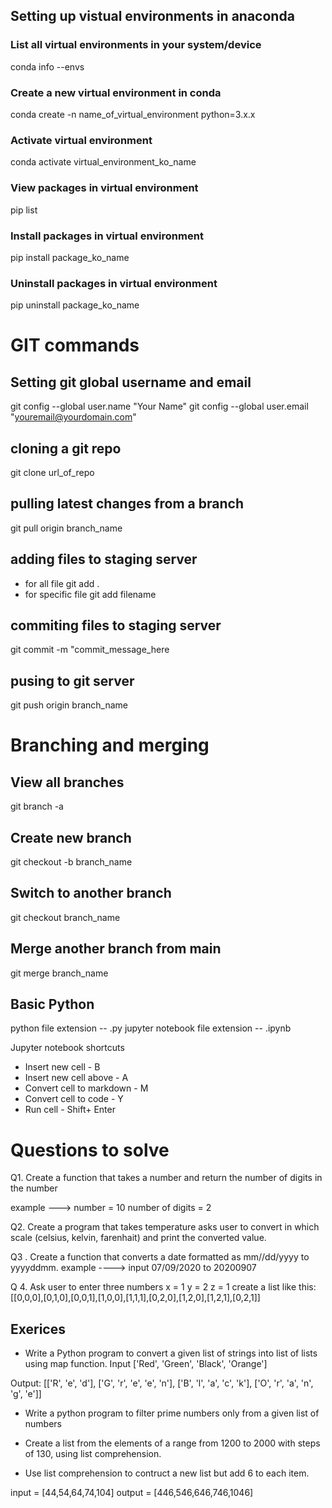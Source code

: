 ## Setting up vistual environments in anaconda
### List all virtual environments in your system/device
conda info --envs

### Create a new virtual environment in conda
conda create -n name_of_virtual_environment python=3.x.x

### Activate virtual environment
conda activate virtual_environment_ko_name

### View packages in virtual environment
pip list

### Install packages in virtual environment
pip install package_ko_name

### Uninstall packages in virtual environment
pip uninstall package_ko_name


# GIT commands

## Setting git global username and email
git config --global user.name "Your Name"
git config --global user.email "youremail@yourdomain.com"

## cloning a git repo
git clone url_of_repo

## pulling latest changes from a branch
git pull origin branch_name

## adding files to staging server
- for all file 
    git add .
- for specific file
    git add filename

## commiting files to staging server
git commit -m "commit_message_here


## pusing to git server
git push origin branch_name

# Branching and merging
## View all branches
git branch -a

## Create new branch
git checkout -b branch_name

## Switch to another branch
git checkout branch_name

## Merge another branch from main
git merge branch_name


## Basic Python

python file extension -- .py
jupyter notebook file extension -- .ipynb


Jupyter notebook shortcuts
- Insert new cell - B
- Insert new cell above - A
- Convert cell to markdown - M
- Convert cell to code - Y
- Run cell - Shift+ Enter


# Questions to solve

Q1. Create a function that takes a number and return the number of digits in the number

example ---> number = 10 number of digits = 2

Q2. Create a program that takes temperature asks user to convert in which scale (celsius, kelvin, farenhait) and print the converted value.

Q3 . Create a function that converts a date formatted as mm//dd/yyyy to yyyyddmm.
example ----> input 07/09/2020 to 20200907

Q 4. Ask user to enter three numbers 
x = 1
y = 2
z = 1
 create a list like this:
 [[0,0,0],[0,1,0],[0,0,1],[1,0,0],[1,1,1],[0,2,0],[1,2,0],[1,2,1],[0,2,1]]
 

## Exerices
- Write a Python program to convert a given list of strings into list of lists using map function. 
Input
['Red', 'Green', 'Black', 'Orange']

Output:
[['R', 'e', 'd'], ['G', 'r', 'e', 'e', 'n'], ['B', 'l', 'a', 'c', 'k'], ['O', 'r', 'a', 'n', 'g', 'e']]

- Write a python program to filter prime numbers only from a given list of numbers

- Create a list from the elements of a range from 1200 to 2000 with steps of 130, using list comprehension.

- Use list comprehension to contruct a new list but add 6 to each item.

input = [44,54,64,74,104]
output = [446,546,646,746,1046]
